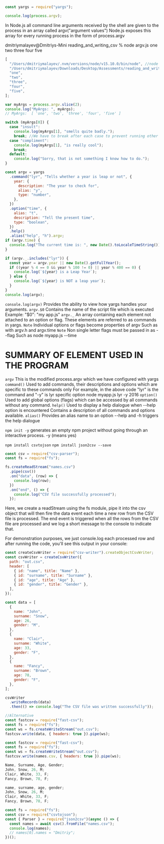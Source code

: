 ```js
const yargs = require("yargs");

console.log(process.argv);
```

In Node.js all command line arguments received by the shell are given to the process in an array called argv("argument values")
Node.js exposes this array for every running process in the form of process.argv

dmitriymalayev@Dmitriys-Mini reading_and_writing_csv % node argv.js one two three four five

```js
[
  "/Users/dmitriymalayev/.nvm/versions/node/v15.10.0/bin/node", //node
  "/Users/dmitriymalayev/Downloads/Desktop/Assessments/reading_and_writing_csv/argv.js", //path to your script
  "one",
  "two",
  "three",
  "four",
  "five",
];

var myArgs = process.argv.slice(2);
console.log("MyArgs: ", myArgs);
// MyArgs:  [ 'one', 'two', 'three', 'four', 'five' ]

switch (myArgs[0]) {
  case "insult":
    console.log(myArgs[1], "smells quite badly.");
    break; //We have to break after each case to prevent running other case
  case "compliment":
    console.log(myArgs[1], "is really cool");
    break;
  default:
    console.log("Sorry, that is not something I know how to do.");
}

const argv = yargs
  .command("lyr", "Tells whether a year is leap or not", {
    year: {
      description: "The year to check for",
      alias: "y",
      type: "number",
    },
  })
  .option("time", {
    alias: "t",
    description: "Tell the present time",
    type: "boolean",
  })
  .help()
  .alias("help", "h").argv;
if (argv.time) {
  console.log("The current time is: ", new Date().toLocaleTimeString());
}

if (argv._.includes("lyr")) {
  const year = argv.year || new Date().getFullYear();
  if ((year % 4 == 0 && year % 100 != 0) || year % 400 == 0) {
    console.log(`${year} is a Leap Year`);
  } else {
    console.log(`${year} is NOT a leap year`);
  }
}
console.log(argv);
```

`console.log(argv)`
Provides the ability to view how yargs handles your arguments.
`argv.$0`
Contains the name of the script file which is executed
Example: "$0": "my app.js"
`argv._`
An array containing each element not attached to an option or flag.
These elements are referred to as commands in yargs.
`Note`
Individual options or flags become properties of argv
Such as with argv.h and argv.time
`Note`
Non single letter flags must be passed in as --flag
Such as node myapp.js --time

# SUMMARY OF ELEMENT USED IN THE PROGRAM

`argv`
This is the modified process.argv which we have configured with yargs
`command()`
Used to add commands, their descriptions and options which are specific to these commands only
For example, in the above code "lyr" is the command and "-y" is lyr specific option
node myapp.js lyr -y 2016
`option()`
Used to add global options (flags) which can be accessed by all commands without any command.
`help()`
Used to display a help dialogue when --help option is encountered
Contains a description of all commands and options available.
`alias()`
Provides an alias name to an option
--help and -h triggers the help dialogue

`npm init -y`
generates an empty npm project without going through an interactive process.
-y (means yes)

`npm install csvtojson`
`npm install json2csv --save`

```js
const csv = require("csv-parser");
const fs = require("fs");

fs.createReadStream("names.csv")
  .pipe(csv())
  .on("data", (row) => {
    console.log(row);
  })
  .on("end", () => {
    console.log("CSV file successfully processed");
  });
```

Here, we create a readStream using the fs module, pipe it into the csv object that will then fire the data event each time a new row from the CSV file is processed. The end event is triggered when all the rows from the CSV file are processed and we log a short message to the console to indicate that.

For demonstration purposes, we just console.log each processed row and after running the code, you'll see this output in your console:

```js
const createCsvWriter = require("csv-writer").createObjectCsvWriter;
const csvWriter = createCsvWriter({
  path: "out.csv",
  header: [
    { id: "name", title: "Name" },
    { id: "surname", title: "Surname" },
    { id: "age", title: "Age" },
    { id: "gender", title: "Gender" },
  ],
});

const data = [
  {
    name: "John",
    surname: "Snow",
    age: 26,
    gender: "M",
  },
  {
    name: "Clair",
    surname: "White",
    age: 33,
    gender: "F",
  },
  {
    name: "Fancy",
    surname: "Brown",
    age: 78,
    gender: "F",
  },
];

csvWriter
  .writeRecords(data)
  .then(() => console.log("The CSV file was written successfully"));

//Alternative
const fastcsv = require("fast-csv");
const fs = require("fs");
const ws = fs.createWriteStream("out.csv");
fastcsv.write(data, { headers: true }).pipe(ws);

const fastcsv = require("fast-csv");
const fs = require("fs");
const ws = fs.createWriteStream("out.csv");
fastcsv.write(names.csv, { headers: true }).pipe(ws);

Name, Surname, Age, Gender;
John, Snow, 26, M;
Clair, White, 33, F;
Fancy, Brown, 78, F;

name, surname, age, gender;
John, Snow, 26, M;
Clair, White, 33, F;
Fancy, Brown, 78, F;

const fs = require("fs");
const csv = require("csvtojson");
const { Parser } = require("json2csv")(async () => {
  const names = await csv().fromFile("names.csv");
  console.log(names);
  // names[0].names = "Dmitriy";
})();
```
